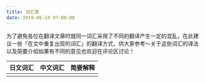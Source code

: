 ```yaml
---
title: 词汇表
date: 2019-06-24 07:00:00
---
```


为了避免各位在翻译文章时就同一词汇采用了不同的翻译产生一定的混乱，在此建议一些「在文中重复出现的词汇」的翻译方式，供大家参考～关于这些词汇的译法以及简要介绍如果有不同的意见也欢迎在评论区讨论！

| 日文词汇 | 中文词汇 | 简要解释 |
| -------- | -------- | -------- |
|          |          |          |

